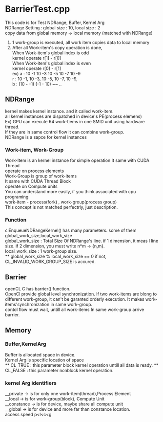 # BarrierTest.cpp
This code is for Test NDRange, Buffer, Kernel Arg    
NDRange Setting : global size : 10, local size : 2   
copy data from global memory -> local memory (matched with NDRange)     
    
1. 1 work-group is executed, all work item copies data to local memory    
3. After all Work-item's copy operation is done,          
When Work-item's global index is odd    
kernel operate r[1] - r[0]   
When Work-item's global index is even     
kernel operate r[0] - r[1]   
ex)
a : 10 -1 10 -3 10 -5 10 -7 10 -9      
r : 10 -1, 10 -3, 10 -5, 10 -7, 10 -9,   
b : (10 - -1) (-1 - 10) ~~ .. 


## NDRange 
kernel makes kernel instance. and it called work-item.   
all kernel instances are dispatched in device's PE(process elemens)    
Ex) GPU can execute 64 work-tiems in one SMID unit using hardware thread.     
If they are in same control flow it can combine work-group.   
NDRange is a sapce for kernel instances   
### Work-item, Work-Group
Work-Item  is an kernel instance for simple operation
It same with CUDA Thread     
operate on process elements    
Work-Group is group of work-items    
It same with CUDA Thread Block    
operate on Compute units     
You can understand more easily, if you think associated with cpu programing   
work-item - process(fork) , work-group(process group)    
This concept is not matched perfectrly, just description.     
### Function    
clEnqueueNDRangeKernel() has many parameters. some of them  global_work_size,local_work_size    
global_work_size : Total Size Of NDRange's line. if 1 dimension, it meas l line size.
if 2 dimension, you must write n*m -> {n,m}.    
local_work_size : 1 work-group size.    
** global_work_size % local_work_size == 0 if not, CL_INVALID_WORK_GROUP_SIZE is accured.     
## Barrier
openCL C has barrier() function.     
OpenCl provide global level synchronization. If two work-items are blong to different work-group, it can't be garanted orderly execution.
It makes work-items'synchronization in same work-group.    
contol flow must wait, untill all work-items In same work-group arrive barrier.
## Memory
### Buffer,KernelArg
Buffer is allocated space in device.    
Kernel Arg is specific location of space    
** CL_TRUE : this parameter block kernel operation untill all data is ready.
** CL_FALSE : this parameter nonblock kernel operation.

### kernel Arg identifiers 
__private -> is for only one work-item(thread),Process Element       
__local -> is for work-group(block), Compute Unit     
__constance -> is for device, maybe share all compute unit      
__global -> is for device and more far than constance location.     
access speed p<l<c<g


